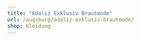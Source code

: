 ```yaml
---
title: "Adaliz Exklusiv Brautmode"
url: /augsburg/adaliz-exklusiv-brautmode/
shop: Kleidung
---
```

